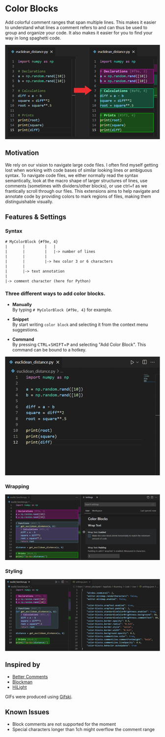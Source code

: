 # Color Blocks

Add colorful comment ranges that span multiple lines. This makes it easier to understand what lines a comment refers to and can thus be used to group and organize your code. It also makes it easier for you to find your way in long spaghetti code.

![feature X](/media/basic_example.png)

## Motivation

We rely on our vision to navigate large code files. I often find myself getting lost when working with code bases of similar looking lines or ambiguous syntax. To navigate code files, we either normally read the syntax semantically, look at the macro shape of larger structures of lines, use comments (sometimes with dividers/other blocks), or use ctrl+f as we frantically scroll through our files. This extensions aims to help navigate and annotate code by providing colors to mark regions of files, making them distinguishable visually.

## Features & Settings

### Syntax

```
# MyColorBlock {#f9e, 4}
|       |         |   |
|       |         |   |-> number of lines
|       |         |
|       |         |-> hex color 3 or 6 characters
|       |
|       |-> text annotation
|
|-> comment character (here for Python)
```

### Three different ways to add color blocks.

* **Manually**  
  By typing `# MyColorBlock {#f9e, 4}` for example.

* **Snippet**  
  By start writing `color block` and selecting it from the context menu suggestions.

* **Command**  
  By pressing <kbd>CTRL</kbd>+<kbd>SHIFT</kbd>+<kbd>P</kbd> and selecting "Add Color Block". This command can be bound to a hotkey.

![feature X](/media/how_to_add_blocks.gif)

### Wrapping

![feature X](/media/wrapping.gif)

### Styling

![feature X](/media/style_settings.gif)

## Inspired by

* [Better Comments](https://marketplace.visualstudio.com/items?itemName=aaron-bond.better-comments)
* [Blockman](https://marketplace.visualstudio.com/items?itemName=leodevbro.blockman)
* [HiLight](https://marketplace.visualstudio.com/items?itemName=f0lio.hilight)

GIFs were produced using [Gifski](https://gif.ski/).

## Known Issues

* Block comments are not supported for the moment
* Special characters longer than 1ch might overflow the comment range